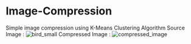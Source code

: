 # Image-Compression
Simple image compression using K-Means Clustering Algorithm
  Source Image : ![bird_small](https://github.com/user-attachments/assets/4f8f0bc7-ffdb-4f24-b9f8-7cd7b66dde04)
  Compressed Image : ![compressed_image](https://github.com/user-attachments/assets/66d8f29b-9f15-4a61-bd00-c12c5fa7e03b)
